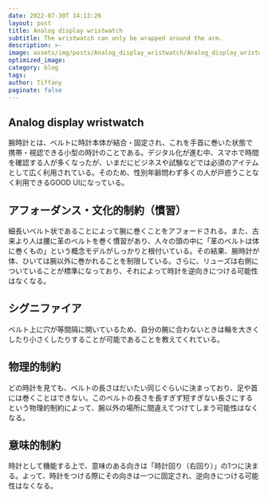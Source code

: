```yaml
---
date: 2022-07-30T 14:13:26
layout: post
title: Analog display wristwatch
subtitle: The wristwatch can only be wrapped around the arm.
description: >-
image: assets/img/posts/Analog_display_wristwatch/Analog_display_wristwatch.jpg
optimized_image: 
category: blog
tags: 
author: Tiffany
paginate: false
---
```


## Analog display wristwatch

腕時計とは、ベルトに時計本体が結合・固定され、これを手首に巻いた状態で携帯・視認できる小型の時計のことである。デジタル化が進む中、スマホで時間を確認する人が多くなったが、いまだにビジネスや試験などでは必須のアイテムとして広く利用されている。そのため、性別年齢問わず多くの人が戸惑うことなく利用できるGOOD UIになっている。

## アフォーダンス・文化的制約（慣習）

細長いベルト状であることによって腕に巻くことをアフォードされる。また、古来より人は腰に革のベルトを巻く慣習があり、人々の頭の中に「革のベルトは体に巻くもの」という概念モデルがしっかりと根付いている。その結果、腕時計が体、ひいては腕以外に巻かれることを制限している。さらに、リューズは右側についていることが標準になっており、それによって時計を逆向きにつける可能性はなくなる。

## シグニファイア

ベルト上に穴が等間隔に開いているため、自分の腕に合わないときは輪を大きくしたり小さくしたりすることが可能であることを教えてくれている。

## 物理的制約

どの時計を見ても、ベルトの長さはだいたい同じぐらいに決まっており、足や首には巻くことはできない。このベルトの長さを長すぎず短すぎない長さにするという物理的制約によって、腕以外の場所に間違えてつけてしまう可能性はなくなる。

## 意味的制約

時計として機能する上で、意味のある向きは「時計回り（右回り）」の1つに決まる。よって、時計をつける際にその向きは一つに固定され、逆向きにつける可能性はなくなる。